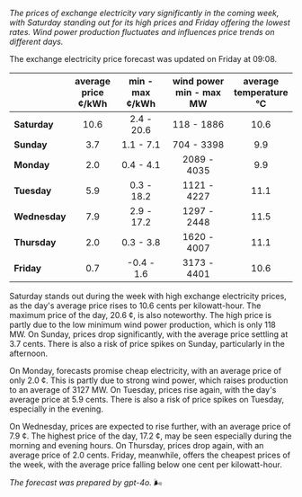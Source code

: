 *The prices of exchange electricity vary significantly in the coming week, with Saturday standing out for its high prices and Friday offering the lowest rates. Wind power production fluctuates and influences price trends on different days.*

The exchange electricity price forecast was updated on Friday at 09:08.

|              | average<br>price<br>¢/kWh | min - max<br>¢/kWh | wind power<br>min - max<br>MW | average<br>temperature<br>°C |
|:-------------|:----------------:|:----------------:|:-------------:|:-------------:|
| **Saturday** |       10.6       |     2.4 - 20.6   |     118 - 1886     |      10.6      |
| **Sunday**|        3.7       |     1.1 - 7.1    |     704 - 3398     |       9.9      |
| **Monday**|        2.0       |     0.4 - 4.1    |     2089 - 4035    |       9.9      |
| **Tuesday**  |        5.9       |     0.3 - 18.2   |     1121 - 4227    |      11.1      |
| **Wednesday** |     7.9       |     2.9 - 17.2   |     1297 - 2448    |      11.5      |
| **Thursday**  |        2.0       |     0.3 - 3.8    |     1620 - 4007    |      11.1      |
| **Friday**|        0.7       |    -0.4 - 1.6    |     3173 - 4401    |      10.6      |

Saturday stands out during the week with high exchange electricity prices, as the day's average price rises to 10.6 cents per kilowatt-hour. The maximum price of the day, 20.6 ¢, is also noteworthy. The high price is partly due to the low minimum wind power production, which is only 118 MW. On Sunday, prices drop significantly, with the average price settling at 3.7 cents. There is also a risk of price spikes on Sunday, particularly in the afternoon.

On Monday, forecasts promise cheap electricity, with an average price of only 2.0 ¢. This is partly due to strong wind power, which raises production to an average of 3127 MW. On Tuesday, prices rise again, with the day's average price at 5.9 cents. There is also a risk of price spikes on Tuesday, especially in the evening.

On Wednesday, prices are expected to rise further, with an average price of 7.9 ¢. The highest price of the day, 17.2 ¢, may be seen especially during the morning and evening hours. On Thursday, prices drop again, with an average price of 2.0 cents. Friday, meanwhile, offers the cheapest prices of the week, with the average price falling below one cent per kilowatt-hour.

*The forecast was prepared by gpt-4o.* 🌬️
